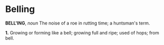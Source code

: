 # Belling

**BELL'ING**, _noun_ The noise of a roe in rutting time; a huntsman's term.

**1.** Growing or forming like a bell; growing full and ripe; used of hops; from bell.